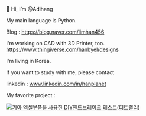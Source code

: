 👋 Hi, I’m @Adihang

My main language is Python.

Blog : https://blog.naver.com/limhan456

I'm working on CAD with 3D Printer, too. https://www.thingiverse.com/hanbyel/designs

I'm living in Korea.

If you want to study with me, please contact

linkedin : www.linkedin.com/in/hanplanet

My favorite project :

[![기아 엑셀부품을 사용한 DIY핸드브레이크 테스트(더트랠리)](https://img.youtube.com/vi/AdfAfhjvNo8/0.jpg)](https://www.youtube.com/watch?v=AdfAfhjvNo8)
